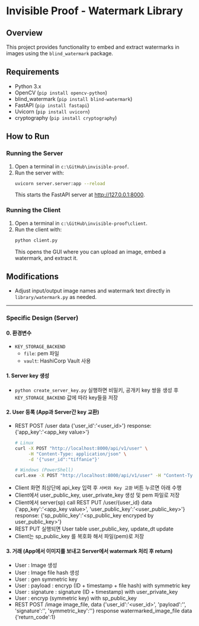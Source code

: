 # Invisible Proof - Watermark Library

## Overview
This project provides functionality to embed and extract watermarks in images using the `blind_watermark` package.

## Requirements
- Python 3.x
- OpenCV (`pip install opencv-python`)
- blind_watermark (`pip install blind-watermark`)
- FastAPI (`pip install fastapi`)
- Uvicorn (`pip install uvicorn`)
- cryptography (`pip install cryptography`)

## How to Run

### Running the Server
1. Open a terminal in `c:\GitHub\invisible-proof`.
2. Run the server with:
   ```bash
   uvicorn server.server:app --reload
   ```
   This starts the FastAPI server at http://127.0.0.1:8000.

### Running the Client
1. Open a terminal in `c:\GitHub\invisible-proof\client`.
2. Run the client with:
   ```bash
   python client.py
   ```
   This opens the GUI where you can upload an image, embed a watermark, and extract it.

## Modifications
- Adjust input/output image names and watermark text directly in `library/watermark.py` as needed.
---
### Specific Design (Server)
#### 0. 환경변수
- `KEY_STORAGE_BACKEND`
   - `file`: pem 파일
   - `vault`: HashiCorp Vault 사용
#### 1. Server key 생성
- `python create_server_key.py` 실행하면 비밀키, 공개키 key 쌍을 생성 후 `KEY_STORAGE_BACKEND` 값에 따라 key들을 저장
#### 2. User 등록 (App과 Server간 key 교환)
- REST POST /user data {'user_id':'<user_id>'} response: {'app_key':'<app_key value>'}
  ```bash
  # Linux
  curl -X POST "http://localhost:8000/api/v1/user" \
       -H "Content-Type: application/json" \
       -d '{"user_id":"tiffanie"}'

  # Windows (PowerShell)
  curl.exe -X POST "http://localhost:8000/api/v1/user" -H "Content-Type: application/json" -d '{\"user_id\":\"tiffanie\"}'
  ```
- Client 화면 최상단에 api_key 입력 후 `서버와 Key 교환` 버튼 누르면 아래 수행
- Client에서 user_public_key, user_private_key 생성 및 pem 파일로 저장
- Client에서 server(sp) call REST PUT /user/{user_id} data {'app_key':'<app_key value>', 'user_public_key':'<user_public_key>'} response: {'sp_public_key':'<sp_public_key encryped by user_public_key>'}
- REST PUT 실행되면 User table user_public_key, update_dt update
- Client는 sp_public_key 를 복호화 해서 파일(pem)로 저장
#### 3. 거래 (App에서 이미지를 보내고 Server에서 watermark 처리 후 return)
- User : Image 생성
- User : Image file hash 생성
- User : gen symmetric key
- User : payload : encryp (ID + timestamp + file hash) with symmetric key
- User : signature : signature (ID + timestamp) with user_private_key
- User : encryp (symmetric key) with sp_public_key
- REST POST /image image_file, data {'user_id':'<user_id>', 'payload':'', 'signature':'', 'symmetric_key':''}
   response watermarked_image_file data {'return_code':1}


